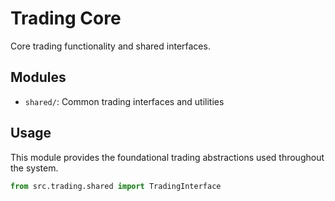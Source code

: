 # Trading Core

Core trading functionality and shared interfaces.

## Modules

- `shared/`: Common trading interfaces and utilities

## Usage

This module provides the foundational trading abstractions used throughout the system.

```python
from src.trading.shared import TradingInterface
```